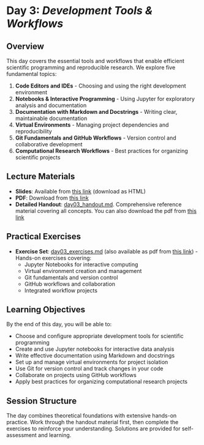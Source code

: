 # Day 3: *Development Tools & Workflows*

## Overview
This day covers the essential tools and workflows that enable efficient scientific programming and reproducible research. We explore five fundamental topics:

1. **Code Editors and IDEs** - Choosing and using the right development environment
2. **Notebooks & Interactive Programming** - Using Jupyter for exploratory analysis and documentation
3. **Documentation with Markdown and Docstrings** - Writing clear, maintainable documentation
4. **Virtual Environments** - Managing project dependencies and reproducibility
5. **Git Fundamentals and GitHub Workflows** - Version control and collaborative development
6. **Computational Research Workflows** - Best practices for organizing scientific projects

## Lecture Materials
- **Slides**: Available from [this link](https://slides.com/renatocfduarte/scientific-programming-2-variables-and-data-structures/scroll?token=KO943Kek&chrome=hidden) (download as HTML)
- **PDF**: Download from [this link](https://drive.google.com/file/d/1ksQypHAsw9aKQCKMEemt-1_BAo6-OiB4/view?usp=sharing)
- **Detailed Handout**: [day03_handout.md](day03_handout.md). Comprehensive reference material covering all concepts. You can also download the pdf from [this link](https://drive.google.com/file/d/1uqERrYK-g0bCTqCFPkdsJ-qftjk8f4my/view?usp=sharing)

## Practical Exercises
- **Exercise Set**: [day03_exercises.md](day03_exercises.md) (also available as pdf from [this link](https://drive.google.com/file/d/1aQAYyoEgcDeAmhMxPkgd2voUocbbXtdP/view?usp=sharing)) - Hands-on exercises covering:
  - Jupyter Notebooks for interactive computing
  - Virtual environment creation and management
  - Git fundamentals and version control
  - GitHub workflows and collaboration
  - Integrated workflow projects

## Learning Objectives
By the end of this day, you will be able to:
- Choose and configure appropriate development tools for scientific programming
- Create and use Jupyter notebooks for interactive data analysis
- Write effective documentation using Markdown and docstrings
- Set up and manage virtual environments for project isolation
- Use Git for version control and track changes in your code
- Collaborate on projects using GitHub workflows
- Apply best practices for organizing computational research projects

## Session Structure
The day combines theoretical foundations with extensive hands-on practice. Work through the handout material first, then complete the exercises to reinforce your understanding. Solutions are provided for self-assessment and learning.
